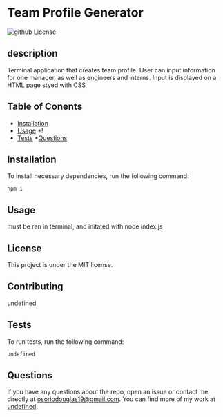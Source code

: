 # Team Profile Generator
![github License](https://img.shields.io/badge/license-MIT-blue.svg)
## description
Terminal application that creates team profile. User can input information for one manager, as well as engineers and interns.  Input is displayed on a HTML page styed with CSS
## Table of Conents
* [Installation](#installation)
* [Usage](#usage)
*!
* [Tests](#tests)
*[Questions](*questions)

## Installation

To install necessary dependencies, run the following command:

```
npm i
```

## Usage

must be ran in terminal, and initated with node index.js

## License
  This project is under the MIT license.
  
## Contributing

undefined

## Tests

To run tests, run the following command:

```
undefined
```

## Questions

If you have any questions about the repo, open an issue or contact me directly at osoriodouglas19@gmail.com. You can find more of my work at [undefined](https://github.com/undefined/).

